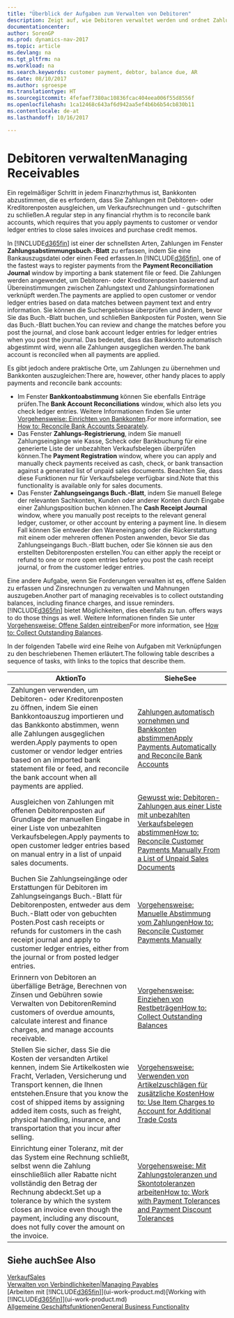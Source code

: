 ```yaml
---
title: "Überblick der Aufgaben zum Verwalten von Debitoren"
description: Zeigt auf, wie Debitoren verwaltet werden und ordnet Zahlungen einem Debitor oder Kreditorenposten zu.
documentationcenter: 
author: SorenGP
ms.prod: dynamics-nav-2017
ms.topic: article
ms.devlang: na
ms.tgt_pltfrm: na
ms.workload: na
ms.search.keywords: customer payment, debtor, balance due, AR
ms.date: 08/10/2017
ms.author: sgroespe
ms.translationtype: HT
ms.sourcegitcommit: 4fefaef7380ac10836fcac404eea006f55d8556f
ms.openlocfilehash: 1ca12468c643af6d942aa5ef4b6b6b54cb830b11
ms.contentlocale: de-at
ms.lasthandoff: 10/16/2017

---
```

# <a name="managing-receivables"></a><span data-ttu-id="3c898-103">Debitoren verwalten</span><span class="sxs-lookup"><span data-stu-id="3c898-103">Managing Receivables</span></span>
<span data-ttu-id="3c898-104">Ein regelmäßiger Schritt in jedem Finanzrhythmus ist, Bankkonten abzustimmen, die es erfordern, dass Sie Zahlungen mit Debitoren- oder Kreditorenposten ausgleichen, um Verkaufsrechnungen und - gutschriften zu schließen.</span><span class="sxs-lookup"><span data-stu-id="3c898-104">A regular step in any financial rhythm is to reconcile bank accounts, which requires that you apply payments to customer or vendor ledger entries to close sales invoices and purchase credit memos.</span></span>  

<span data-ttu-id="3c898-105">In [!INCLUDE[d365fin](includes/d365fin_md.md)] ist einer der schnellsten Arten, Zahlungen im Fenster **Zahlungsabstimmungsbuch.-Blatt** zu erfassen, indem Sie eine Bankauszugsdatei oder einen Feed erfassen.</span><span class="sxs-lookup"><span data-stu-id="3c898-105">In [!INCLUDE[d365fin](includes/d365fin_md.md)], one of the fastest ways to register payments from the **Payment Reconciliation Journal** window by importing a bank statement file or feed.</span></span> <span data-ttu-id="3c898-106">Die Zahlungen werden angewendet, um Debitoren- oder Kreditorenposten basierend auf Übereinstimmungen zwischen Zahlungstext und Zahlungsinformationen verknüpft werden.</span><span class="sxs-lookup"><span data-stu-id="3c898-106">The payments are applied to open customer or vendor ledger entries based on data matches between payment text and entry information.</span></span> <span data-ttu-id="3c898-107">Sie können die Suchergebnisse überprüfen und ändern, bevor Sie das Buch.-Blatt buchen, und schließen Bankposten für Posten, wenn Sie das Buch.-Blatt buchen.</span><span class="sxs-lookup"><span data-stu-id="3c898-107">You can review and change the matches before you post the journal, and close bank account ledger entries for ledger entries when you post the journal.</span></span> <span data-ttu-id="3c898-108">Das bedeutet, dass das Bankkonto automatisch abgestimmt wird, wenn alle Zahlungen ausgeglichen werden.</span><span class="sxs-lookup"><span data-stu-id="3c898-108">The bank account is reconciled when all payments are applied.</span></span>

<span data-ttu-id="3c898-109">Es gibt jedoch andere praktische Orte, um Zahlungen zu übernehmen und Bankkonten auszugleichen:</span><span class="sxs-lookup"><span data-stu-id="3c898-109">There are, however, other handy places to apply payments and reconcile bank accounts:</span></span>  

* <span data-ttu-id="3c898-110">Im Fenster **Bankkontoabstimmung** können Sie ebenfalls Einträge prüfen.</span><span class="sxs-lookup"><span data-stu-id="3c898-110">The **Bank Account Reconciliations** window, which also lets you check ledger entries.</span></span> <span data-ttu-id="3c898-111">Weitere Informationen finden Sie unter [Vorgehensweise: Einrichten von Bankkonten](bank-how-reconcile-bank-accounts-separately.md).</span><span class="sxs-lookup"><span data-stu-id="3c898-111">For more information, see [How to: Reconcile Bank Accounts Separately](bank-how-reconcile-bank-accounts-separately.md).</span></span>  
* <span data-ttu-id="3c898-112">Das Fenster **Zahlungs-Registrierung**, indem Sie manuell Zahlungseingänge wie Kasse, Scheck oder Bankbuchung für eine generierte Liste der unbezahlten Verkaufsbelegen überprüfen können.</span><span class="sxs-lookup"><span data-stu-id="3c898-112">The **Payment Registration** window, where you can apply and manually check payments received as cash, check, or bank transaction against a generated list of unpaid sales documents.</span></span> <span data-ttu-id="3c898-113">Beachten Sie, dass diese Funktionen nur für Verkaufsbelege verfügbar sind.</span><span class="sxs-lookup"><span data-stu-id="3c898-113">Note that this functionality is available only for sales documents.</span></span>  
* <span data-ttu-id="3c898-114">Das Fenster **Zahlungseingangs Buch.-Blatt**, indem Sie manuell Belege der relevanten Sachkonten, Kunden oder anderer Konten durch Eingabe einer Zahlungsposition buchen können.</span><span class="sxs-lookup"><span data-stu-id="3c898-114">The **Cash Receipt Journal** window, where you manually post receipts to the relevant general ledger, customer, or other account by entering a payment line.</span></span> <span data-ttu-id="3c898-115">In diesem Fall können Sie entweder den Wareneingang oder die Rückerstattung mit einem oder mehreren offenen Posten anwenden, bevor Sie das Zahlungseingangs Buch.-Blatt buchen, oder Sie können sie aus den erstellten Debitorenposten erstellen.</span><span class="sxs-lookup"><span data-stu-id="3c898-115">You can either apply the receipt or refund to one or more open entries before you post the cash receipt journal, or from the customer ledger entries.</span></span>  

<span data-ttu-id="3c898-116">Eine andere Aufgabe, wenn Sie Forderungen verwalten ist es, offene Salden zu erfassen und Zinsrechnungen zu verwalten und Mahnungen auszugeben.</span><span class="sxs-lookup"><span data-stu-id="3c898-116">Another part of managing receivables is to collect outstanding balances, including finance charges, and issue reminders.</span></span> [!INCLUDE[d365fin](includes/d365fin_md.md)]<span data-ttu-id="3c898-117"> bietet Möglichkeiten, dies ebenfalls zu tun.</span><span class="sxs-lookup"><span data-stu-id="3c898-117"> offers ways to do those things as well.</span></span> <span data-ttu-id="3c898-118">Weitere Informationen finden Sie unter [Vorgehensweise: Offene Salden eintreiben](receivables-collect-outstanding-balances.md)</span><span class="sxs-lookup"><span data-stu-id="3c898-118">For more information, see [How to: Collect Outstanding Balances](receivables-collect-outstanding-balances.md).</span></span>  

<span data-ttu-id="3c898-119">In der folgenden Tabelle wird eine Reihe von Aufgaben mit Verknüpfungen zu den beschriebenen Themen erläutert.</span><span class="sxs-lookup"><span data-stu-id="3c898-119">The following table describes a sequence of tasks, with links to the topics that describe them.</span></span>  

| <span data-ttu-id="3c898-120">Aktion</span><span class="sxs-lookup"><span data-stu-id="3c898-120">To</span></span> | <span data-ttu-id="3c898-121">Siehe</span><span class="sxs-lookup"><span data-stu-id="3c898-121">See</span></span> |
| --- | --- |
| <span data-ttu-id="3c898-122">Zahlungen verwenden, um Debitoren- oder Kreditorenposten zu öffnen, indem Sie einen Bankkontoauszug importieren und das Bankkonto abstimmen, wenn alle Zahlungen ausgeglichen werden.</span><span class="sxs-lookup"><span data-stu-id="3c898-122">Apply payments to open customer or vendor ledger entries based on an imported bank statement file or feed, and reconcile the bank account when all payments are applied.</span></span> |[<span data-ttu-id="3c898-123">Zahlungen automatisch vornehmen und Bankkonten abstimmen</span><span class="sxs-lookup"><span data-stu-id="3c898-123">Apply Payments Automatically and Reconcile Bank Accounts</span></span>](receivables-apply-payments-auto-reconcile-bank-accounts.md) |
| <span data-ttu-id="3c898-124">Ausgleichen von Zahlungen mit offenen Debitorenposten auf Grundlage der manuellen Eingabe in einer Liste von unbezahlten Verkaufsbelegen.</span><span class="sxs-lookup"><span data-stu-id="3c898-124">Apply payments to open customer ledger entries based on manual entry in a list of unpaid sales documents.</span></span> |[<span data-ttu-id="3c898-125">Gewusst wie: Debitoren-Zahlungen aus einer Liste mit unbezahlten Verkaufsbelegen abstimmen</span><span class="sxs-lookup"><span data-stu-id="3c898-125">How to: Reconcile Customer Payments Manually From a List of Unpaid Sales Documents</span></span>](receivables-how-reconcile-customer-payments-list-unpaid-sales-documents.md) |
| <span data-ttu-id="3c898-126">Buchen Sie Zahlungseingänge oder Erstattungen für Debitoren im Zahlungseingangs Buch.-Blatt für Debitorenposten, entweder aus dem Buch.-Blatt oder von gebuchten Posten.</span><span class="sxs-lookup"><span data-stu-id="3c898-126">Post cash receipts or refunds for customers in the cash receipt journal and apply to customer ledger entries, either from the journal or from posted ledger entries.</span></span> |[<span data-ttu-id="3c898-127">Vorgehensweise: Manuelle Abstimmung vom Zahlungen</span><span class="sxs-lookup"><span data-stu-id="3c898-127">How to: Reconcile Customer Payments Manually</span></span>](receivables-how-apply-sales-transactions-manually.md) |
| <span data-ttu-id="3c898-128">Erinnern von Debitoren an überfällige Beträge, Berechnen von Zinsen und Gebühren sowie Verwalten von Debitoren</span><span class="sxs-lookup"><span data-stu-id="3c898-128">Remind customers of overdue amounts, calculate interest and finance charges, and manage accounts receivable.</span></span> |[<span data-ttu-id="3c898-129">Vorgehensweise: Einziehen von Restbeträgen</span><span class="sxs-lookup"><span data-stu-id="3c898-129">How to: Collect Outstanding Balances</span></span>](receivables-collect-outstanding-balances.md) |
|<span data-ttu-id="3c898-130">Stellen Sie sicher, dass Sie die Kosten der versandten Artikel kennen, indem Sie Artikelkosten wie Fracht, Verladen, Versicherung und Transport kennen, die Ihnen entstehen.</span><span class="sxs-lookup"><span data-stu-id="3c898-130">Ensure that you know the cost of shipped items by assigning added item costs, such as freight, physical handling, insurance, and transportation that you incur after selling.</span></span>|[<span data-ttu-id="3c898-131">Vorgehensweise: Verwenden von Artikelzuschlägen für zusätzliche Kosten</span><span class="sxs-lookup"><span data-stu-id="3c898-131">How to: Use Item Charges to Account for Additional Trade Costs</span></span>](payables-how-assign-item-charges.md)|
|<span data-ttu-id="3c898-132">Einrichtung einer Toleranz, mit der das System eine Rechnung schließt, selbst wenn die Zahlung einschließlich aller Rabatte nicht vollständig den Betrag der Rechnung abdeckt.</span><span class="sxs-lookup"><span data-stu-id="3c898-132">Set up a tolerance by which the system closes an invoice even though the payment, including any discount, does not fully cover the amount on the invoice.</span></span>|[<span data-ttu-id="3c898-133">Vorgehensweise: Mit Zahlungstoleranzen und Skontotoleranzen arbeiten</span><span class="sxs-lookup"><span data-stu-id="3c898-133">How to: Work with Payment Tolerances and Payment Discount Tolerances</span></span>](finance-payment-tolerance-and-payment-discount-tolerance.md)|
## <a name="see-also"></a><span data-ttu-id="3c898-134">Siehe auch</span><span class="sxs-lookup"><span data-stu-id="3c898-134">See Also</span></span>
[<span data-ttu-id="3c898-135">Verkauf</span><span class="sxs-lookup"><span data-stu-id="3c898-135">Sales</span></span>](sales-manage-sales.md)  
[<span data-ttu-id="3c898-136">Verwalten von Verbindlichkeiten|</span><span class="sxs-lookup"><span data-stu-id="3c898-136">Managing Payables</span></span>](payables-manage-payables.md)  
<span data-ttu-id="3c898-137">[Arbeiten mit [!INCLUDE[d365fin](includes/d365fin_md.md)]](ui-work-product.md)</span><span class="sxs-lookup"><span data-stu-id="3c898-137">[Working with [!INCLUDE[d365fin](includes/d365fin_md.md)]](ui-work-product.md)</span></span>  
[<span data-ttu-id="3c898-138">Allgemeine Geschäftsfunktionen</span><span class="sxs-lookup"><span data-stu-id="3c898-138">General Business Functionality</span></span>](ui-across-business-areas.md)

